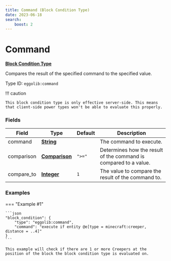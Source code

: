 ```yaml
---
title: Command (Block Condition Type)
date: 2023-06-18
search:
    boost: 2
---
```


#   Command

[**Block Condition Type**][1]

Compares the result of the specified command to the specified value.

Type ID: `eggolib:command`


!!! caution

    This block condition type is only effective server-side. This means that client-side power types won't be able to evaluate this properly.


### Fields

Field | Type | Default | Description
------|------|---------|------------
command | [**String**][2] | | The command to execute.
comparison | [**Comparison**][3] | `">="` | Determines how the result of the command is compared to a value.
compare_to | [**Integer**][4] | `1` | The value to compare the result of the command to.


### Examples

=== "Example #1"

    ```json
    "block_condition": {
        "type": "eggolib:command",
        "command": "execute if entity @e[type = minecraft:creeper, distance = ..4]"
    }
    ```

    This example will check if there are 1 or more Creepers at the position of the block the block condition type is evaluated on.



[1]: ../block_condition_types.md
[2]: https://origins.readthedocs.io/en/latest/types/data_types/string
[3]: https://origins.readthedocs.io/en/latest/types/data_types/comparison
[4]: https://origins.readthedocs.io/en/latest/types/data_types/integer
